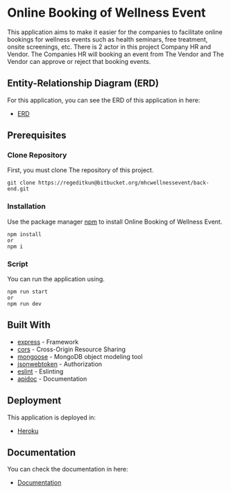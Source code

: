 # Online Booking of Wellness Event 

This application aims to make it easier for the companies to facilitate online bookings for wellness events such as health seminars, free treatment, onsite screenings, etc. There is 2 actor in this project Company HR and Vendor. The Companies HR will booking an event from The Vendor and The Vendor can approve or reject that booking events.

## Entity-Relationship Diagram (ERD)
For this application, you can see the ERD of this application in here:
* [ERD](https://res.cloudinary.com/palsuasli/image/upload/v1557152183/Project/erdplus-diagram.png)

## Prerequisites


### Clone Repository
First, you must clone The repository of this project.

```
git clone https://regeditkun@bitbucket.org/mhcwellnessevent/back-end.git
```

### Installation
Use the package manager [npm](https://www.npmjs.com/) to install Online Booking of Wellness Event.

```
npm install 
or 
npm i
```

### Script
You can run the application using.

```
npm run start
or
npm run dev
```

## Built With
* [express](https://www.express.com/) - Framework
* [cors](https://www.npmjs.com/package/cors) - Cross-Origin Resource Sharing
* [mongoose](https://www.npmjs.com/package/mongoose) - MongoDB object modeling tool 
* [jsonwebtoken](https://www.npmjs.com/package/jsonwebtoken) - Authorization
* [eslint](https://www.npmjs.com/package/eslint) - Eslinting
* [apidoc](http://apidocjs.com/) - Documentation

## Deployment

This application is deployed in:
* [Heroku](https://wellness-event-api.herokuapp.com/)

## Documentation

You can check the documentation in here:
* [Documentation](https://wellness-event-api.herokuapp.com/apidoc/)